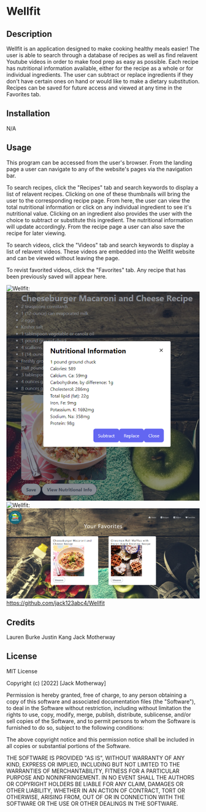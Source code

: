 # Wellfit

## Description

Wellfit is an application designed to make cooking healthy meals easier! The user is able to search through a database of recipes as well as find relavent Youtube videos in order to make food prep as easy as possible. Each recipe has nutritional information available, either for the recipe as a whole or for individual ingredients. The user can subtract or replace ingredients if they don't have certain ones on hand or would like to make a dietary substitution. Recipes can be saved for future access and viewed at any time in the Favorites tab.

## Installation

N/A

## Usage

This program can be accessed from the user's browser. From the landing page a user can navigate to any of the website's pages via the navigation bar. 

To search recipes, click the "Recipes" tab and search keywords to display a list of relavent recipes. Clicking on one of these thumbnails will bring the user to the corresponding recipe page. From here, the user can view the total nutritional information or click on any individual ingredient to see it's nutritional value. Clicking on an ingredient also provides the user with the choice to subtract or substitute this ingredient. The nutritional information will update accordingly. From the recipe page a user can also save the recipe for later viewing.

To search videos, click the "Videos" tab and search keywords to display a list of relavent videos. These videos are embedded into the Wellfit website and can be viewed without leaving the page.

To revist favorited videos, click the "Favorites" tab. Any recipe that has been previously saved will appear here.


![Wellfit:](assets\images\screenshot_recipe.PNG)
![Wellfit:](assets\images\screenshot_nutrition.PNG)
![Wellfit:](assets\images\screenshot_videos.PNG)
![Wellfit:](assets\images\screenshot_favorites.PNG)
https://github.com/jack123abc4/Wellfit

## Credits

Lauren Burke
Justin Kang
Jack Motherway

## License

MIT License

Copyright (c) [2022] [Jack Motherway]

Permission is hereby granted, free of charge, to any person obtaining a copy
of this software and associated documentation files (the "Software"), to deal
in the Software without restriction, including without limitation the rights
to use, copy, modify, merge, publish, distribute, sublicense, and/or sell
copies of the Software, and to permit persons to whom the Software is
furnished to do so, subject to the following conditions:

The above copyright notice and this permission notice shall be included in all
copies or substantial portions of the Software.

THE SOFTWARE IS PROVIDED "AS IS", WITHOUT WARRANTY OF ANY KIND, EXPRESS OR
IMPLIED, INCLUDING BUT NOT LIMITED TO THE WARRANTIES OF MERCHANTABILITY,
FITNESS FOR A PARTICULAR PURPOSE AND NONINFRINGEMENT. IN NO EVENT SHALL THE
AUTHORS OR COPYRIGHT HOLDERS BE LIABLE FOR ANY CLAIM, DAMAGES OR OTHER
LIABILITY, WHETHER IN AN ACTION OF CONTRACT, TORT OR OTHERWISE, ARISING FROM,
OUT OF OR IN CONNECTION WITH THE SOFTWARE OR THE USE OR OTHER DEALINGS IN THE
SOFTWARE.
